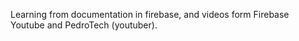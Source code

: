 Learning from documentation in firebase, and videos form Firebase Youtube and PedroTech (youtuber).
